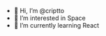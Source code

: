 - 👋 Hi, I’m @criptto
- 👀 I’m interested in Space
- 🌱 I’m currently learning React

<!---
criptto/criptto is a ✨ special ✨ repository because its `README.md` (this file) appears on your GitHub profile.
You can click the Preview link to take a look at your changes.
--->
